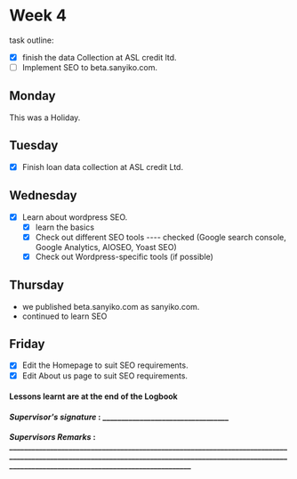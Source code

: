 # Week 4
task outline:
- [x] finish the data Collection at ASL credit ltd.
- [ ] Implement SEO to beta.sanyiko.com.

## Monday
This was a Holiday.

## Tuesday
- [x] Finish loan data collection at ASL credit Ltd.

## Wednesday
- [x] Learn about wordpress SEO.
    - [x] learn the basics
    - [x] Check out different SEO tools ---- checked (Google search console, Google Analytics, AIOSEO, Yoast SEO)
    - [x] Check out Wordpress-specific tools (if possible)

## Thursday
- we published beta.sanyiko.com as sanyiko.com.
- continued to learn SEO

## Friday
- [x] Edit the Homepage to suit SEO requirements.
- [x] Edit About us page to suit SEO requirements.

#### Lessons learnt are at the end of the Logbook

#### *Supervisor's signature* : __________________________________
#### *Supervisors Remarks* : _______________________________________________________________________________________________________________________________________________________________________________________________________



